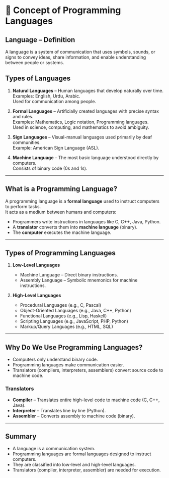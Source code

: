 # 📘 Concept of Programming Languages

## Language – Definition
A language is a system of communication that uses symbols, sounds, or signs to convey ideas, share information, and enable understanding between people or systems.

## Types of Languages
1. **Natural Languages** – Human languages that develop naturally over time.  
   Examples: English, Urdu, Arabic.  
   Used for communication among people.

2. **Formal Languages** – Artificially created languages with precise syntax and rules.  
   Examples: Mathematics, Logic notation, Programming languages.  
   Used in science, computing, and mathematics to avoid ambiguity.

3. **Sign Languages** – Visual-manual languages used primarily by deaf communities.  
   Example: American Sign Language (ASL).

4. **Machine Language** – The most basic language understood directly by computers.  
   Consists of binary code (0s and 1s).

---

## What is a Programming Language?
A programming language is a **formal language** used to instruct computers to perform tasks.  
It acts as a medium between humans and computers:

- Programmers write instructions in languages like C, C++, Java, Python.  
- A **translator** converts them into **machine language** (binary).  
- The **computer** executes the machine language.  

---

## Types of Programming Languages
1. **Low-Level Languages**
   - Machine Language – Direct binary instructions.  
   - Assembly Language – Symbolic mnemonics for machine instructions.

2. **High-Level Languages**
   - Procedural Languages (e.g., C, Pascal)  
   - Object-Oriented Languages (e.g., Java, C++, Python)  
   - Functional Languages (e.g., Lisp, Haskell)  
   - Scripting Languages (e.g., JavaScript, PHP, Python)  
   - Markup/Query Languages (e.g., HTML, SQL)

---

## Why Do We Use Programming Languages?
- Computers only understand binary code.  
- Programming languages make communication easier.  
- Translators (compilers, interpreters, assemblers) convert source code to machine code.

### Translators
- **Compiler** – Translates entire high-level code to machine code (C, C++, Java).  
- **Interpreter** – Translates line by line (Python).  
- **Assembler** – Converts assembly to machine code (binary).

---

## Summary
- A language is a communication system.  
- Programming languages are formal languages designed to instruct computers.  
- They are classified into low-level and high-level languages.  
- Translators (compiler, interpreter, assembler) are needed for execution.  

